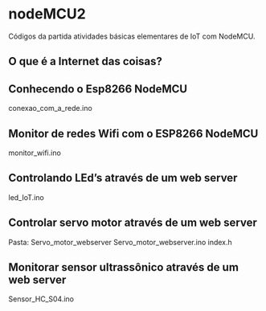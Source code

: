 # nodeMCU2
Códigos da partida atividades básicas elementares de IoT com NodeMCU.

## O que é a Internet das coisas?

## Conhecendo o Esp8266 NodeMCU
conexao_com_a_rede.ino

## Monitor de redes Wifi com o ESP8266 NodeMCU
monitor_wifi.ino

## Controlando LEd’s através de um web server
led_IoT.ino

## Controlar servo motor através de um web server
Pasta: Servo_motor_webserver
	Servo_motor_webserver.ino
	index.h

## Monitorar sensor ultrassônico através de um web server
Sensor_HC_S04.ino
